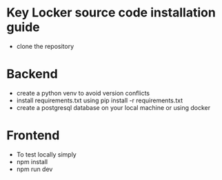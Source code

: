# Key Locker source code installation guide

* clone the repository
  
# Backend

* create a python venv to avoid version conflicts
* install requirements.txt using pip install -r requirements.txt
* create a postgresql database on your local machine or using docker

#  Frontend
* To test locally simply
* npm install
* npm run dev


